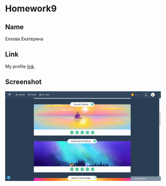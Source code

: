 # Homework9

## Name

Елхова Екатерина


## Link

My profile [link](https://codefights.com/profile/elkhova-katya/stats).


## Screenshot

![codefights](https://raw.githubusercontent.com/Kaktyshiny/homework-template/feature-homework-9/homework9/codefight.png)

